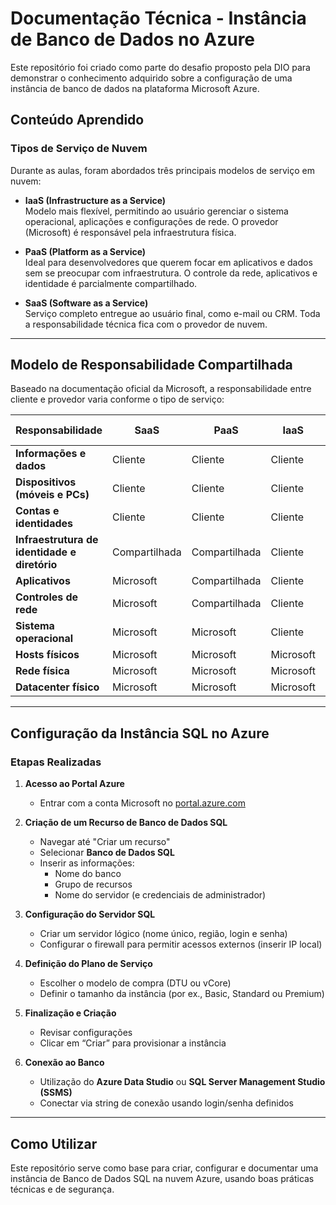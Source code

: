 # Documentação Técnica - Instância de Banco de Dados no Azure

Este repositório foi criado como parte do desafio proposto pela DIO para demonstrar o conhecimento adquirido sobre a configuração de uma instância de banco de dados na plataforma Microsoft Azure.

## Conteúdo Aprendido

### Tipos de Serviço de Nuvem

Durante as aulas, foram abordados três principais modelos de serviço em nuvem:

- **IaaS (Infrastructure as a Service)**  
  Modelo mais flexível, permitindo ao usuário gerenciar o sistema operacional, aplicações e configurações de rede. O provedor (Microsoft) é responsável pela infraestrutura física.

- **PaaS (Platform as a Service)**  
  Ideal para desenvolvedores que querem focar em aplicativos e dados sem se preocupar com infraestrutura. O controle da rede, aplicativos e identidade é parcialmente compartilhado.

- **SaaS (Software as a Service)**  
  Serviço completo entregue ao usuário final, como e-mail ou CRM. Toda a responsabilidade técnica fica com o provedor de nuvem.

---

## Modelo de Responsabilidade Compartilhada

Baseado na documentação oficial da Microsoft, a responsabilidade entre cliente e provedor varia conforme o tipo de serviço:

| Responsabilidade                            | SaaS       | PaaS         | IaaS         | No Local    |
|--------------------------------------------|------------|--------------|--------------|-------------|
| **Informações e dados**                    | Cliente    | Cliente      | Cliente      | Cliente     |
| **Dispositivos (móveis e PCs)**            | Cliente    | Cliente      | Cliente      | Cliente     |
| **Contas e identidades**                   | Cliente    | Cliente      | Cliente      | Cliente     |
| **Infraestrutura de identidade e diretório**| Compartilhada  | Compartilhada| Cliente| Cliente     |
| **Aplicativos**                            | Microsoft  | Compartilhada      | Cliente      | Cliente     |
| **Controles de rede**                      | Microsoft  | Compartilhada| Cliente      | Cliente     |
| **Sistema operacional**                    | Microsoft  | Microsoft    | Cliente      | Cliente     |
| **Hosts físicos**                          | Microsoft  | Microsoft    | Microsoft    | Cliente     |
| **Rede física**                            | Microsoft  | Microsoft    | Microsoft    | Cliente     |
| **Datacenter físico**                      | Microsoft  | Microsoft    | Microsoft    | Cliente     |

---

## Configuração da Instância SQL no Azure

### Etapas Realizadas

1. **Acesso ao Portal Azure**
   - Entrar com a conta Microsoft no [portal.azure.com](https://portal.azure.com/)

2. **Criação de um Recurso de Banco de Dados SQL**
   - Navegar até "Criar um recurso"
   - Selecionar **Banco de Dados SQL**
   - Inserir as informações:
     - Nome do banco
     - Grupo de recursos
     - Nome do servidor (e credenciais de administrador)

3. **Configuração do Servidor SQL**
   - Criar um servidor lógico (nome único, região, login e senha)
   - Configurar o firewall para permitir acessos externos (inserir IP local)

4. **Definição do Plano de Serviço**
   - Escolher o modelo de compra (DTU ou vCore)
   - Definir o tamanho da instância (por ex., Basic, Standard ou Premium)

5. **Finalização e Criação**
   - Revisar configurações
   - Clicar em “Criar” para provisionar a instância

6. **Conexão ao Banco**
   - Utilização do **Azure Data Studio** ou **SQL Server Management Studio (SSMS)**
   - Conectar via string de conexão usando login/senha definidos

---

## Como Utilizar

Este repositório serve como base para criar, configurar e documentar uma instância de Banco de Dados SQL na nuvem Azure, usando boas práticas técnicas e de segurança.
